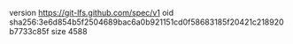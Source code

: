 version https://git-lfs.github.com/spec/v1
oid sha256:3e6d854b5f2504689bac6a0b921151cd0f58683185f20421c218920b7733c85f
size 4588
